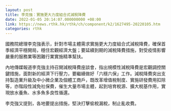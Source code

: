 ```yaml
---
layout: post
title: 李克強：實施更大力度組合式減稅降費
date: 2022-01-05 20:14:07.000000000 +08:00
link: https://news.rthk.hk/rthk/ch/component/k2/1627495-20220105.htm
categories: rthk
---
```


國務院總理李克強表示，針對市場主體需求實施更大力度組合式減稅降費，確保首季經濟平穩開局，穩住宏觀經濟大盤；要延續到期的減稅降費措施，對受疫情影響嚴重的服務業等困難行業實施精準幫扶。

內地傳媒報道李克強主持召開減稅降費座談會，指出規模性減稅降費是宏觀調控關鍵措施，面對新的經濟下行壓力，要繼續做好「六穩六保」工作。減稅降費突出支持製造業升級及中小微企業及個體工商戶，既改革增值稅制度、實施研發費用扣除等，亦階段性減免社保費，催生大量市場主體，起到培育稅源、擴大稅基作用，實現放水養魚、水多魚多良性循還。

李克強又提到，各地要提出措施，堅決打擊偷稅漏稅，制止亂收費。
